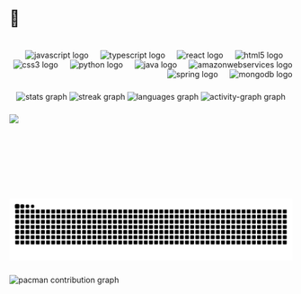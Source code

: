 <h1 align="left">👾</h1>

###

<br clear="both">

<div align="right">
  <img src="https://cdn.jsdelivr.net/gh/devicons/devicon/icons/javascript/javascript-original.svg" height="30" alt="javascript logo"  />
  <img width="13" />
  <img src="https://cdn.jsdelivr.net/gh/devicons/devicon/icons/typescript/typescript-original.svg" height="30" alt="typescript logo"  />
  <img width="13" />
  <img src="https://cdn.jsdelivr.net/gh/devicons/devicon/icons/react/react-original.svg" height="30" alt="react logo"  />
  <img width="13" />
  <img src="https://cdn.jsdelivr.net/gh/devicons/devicon/icons/html5/html5-original.svg" height="30" alt="html5 logo"  />
  <img width="13" />
  <img src="https://cdn.jsdelivr.net/gh/devicons/devicon/icons/css3/css3-original.svg" height="30" alt="css3 logo"  />
  <img width="13" />
  <img src="https://cdn.jsdelivr.net/gh/devicons/devicon/icons/python/python-original.svg" height="30" alt="python logo"  />
  <img width="13" />
  <img src="https://cdn.jsdelivr.net/gh/devicons/devicon/icons/java/java-original.svg" height="30" alt="java logo"  />
  <img width="13" />
  <img src="https://skillicons.dev/icons?i=aws" height="30" alt="amazonwebservices logo"  />
  <img width="13" />
  <img src="https://cdn.simpleicons.org/spring/6DB33F" height="30" alt="spring logo"  />
  <img width="13" />
  <img src="https://skillicons.dev/icons?i=mongodb" height="30" alt="mongodb logo"  />
</div>

###

<div align="center">
  <img src="https://github-readme-stats.vercel.app/api?username=gangkush&hide_title=false&hide_rank=false&show_icons=true&include_all_commits=true&count_private=true&disable_animations=false&theme=tokyonight&locale=en&hide_border=true" height="150" alt="stats graph"  />
  <img src="https://streak-stats.demolab.com?user=gangkush&locale=en&mode=daily&theme=tokyonight&hide_border=true&border_radius=5&date_format=j%20M%5B%20Y%5D" height="150" alt="streak graph"  />
  <img src="https://github-readme-stats.vercel.app/api/top-langs?username=gangkush&locale=en&hide_title=false&layout=compact&card_width=320&langs_count=6&theme=tokyonight&hide_border=true" height="155" alt="languages graph"  />
  <img src="https://github-readme-activity-graph.vercel.app/graph?username=gangkush&area=true&hide_border=true&theme=tokyo-night&radius=8&hide_title=false" height="150" alt="activity-graph graph"  />
</div>

###

<img align="left" height="150" src="https://media1.tenor.com/m/DLJOlW_LjuUAAAAC/nifty-nifty-island.gif"  />

###

<br clear="both">

<img src="https://raw.githubusercontent.com/gangkush/gangkush/output/snake.svg" alt="Snake animation" />

###

<picture>
  <source media="(prefers-color-scheme: dark)" srcset="https://raw.githubusercontent.com/gangkush/gangkush/output/pacman-contribution-graph-dark.svg">
  <source media="(prefers-color-scheme: light)" srcset="https://raw.githubusercontent.com/gangkush/gangkush/output/pacman-contribution-graph.svg">
  <img alt="pacman contribution graph" src="https://raw.githubusercontent.com/gangkush/gangkush/output/pacman-contribution-graph.svg">
</picture>

###
